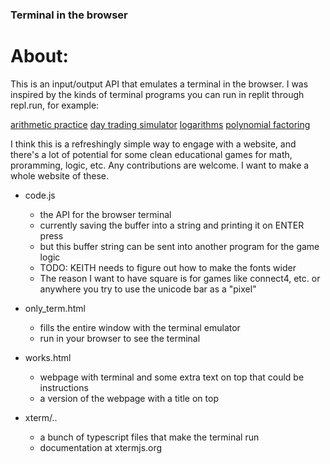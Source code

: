 ### Terminal in the browser

# About:
This is an input/output API that emulates a terminal in the browser. I was inspired by the kinds of terminal programs you can run in replit through repl.run, for example:

[arithmetic practice](http://quest.borisvolk.repl.run)
[day trading simulator](http://stocks.borisvolk.repl.run)
[logarithms](http://logquiz.borisvolk.repl.run)
[polynomial factoring](http://factorquiz.borisvolk.repl.run)

I think this is a refreshingly simple way to engage with a website, and there's a lot of potential for some clean educational games for math, proramming, logic, etc. Any contributions are welcome. I want to make a whole website of these. 

- code.js
  - the API for the browser terminal
  - currently saving the buffer into a string and printing it on ENTER press
  - but this buffer string can be sent into another program for the game logic
  - TODO: KEITH needs to figure out how to make the fonts wider
  - The reason I want to have square is for games like connect4, etc. or anywhere you try to use the unicode bar as a "pixel"

- only_term.html
  - fills the entire window with the terminal emulator
  - run in your browser to see the terminal

- works.html
  - webpage with terminal and some extra text on top that could be instructions
  - a version of the webpage with a title on top

- xterm/..
  - a bunch of typescript files that make the terminal run
  - documentation at xtermjs.org

 
